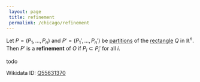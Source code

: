 ```yaml
---
 layout: page
 title: refinement
 permalink: /chicago/refinement
---
```

Let $P = (P_1,\dots,P_n)$ and $P'=(P_1', \dots, P_n')$ be [partitions](https://mathgloss.github.io/MathGloss/chicago/partition_of_a_set) of the [rectangle](https://mathgloss.github.io/MathGloss/chicago/rectangle) $Q$ in $\mathbb R^n$. Then $P'$ is a **refinement** of $O$ if $P_i \subset P_i'$ for all $i$.

todo 

Wikidata ID: [Q55631370](https://www.wikidata.org/wiki/Q55631370)